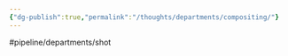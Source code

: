 ```yaml
---
{"dg-publish":true,"permalink":"/thoughts/departments/compositing/"}
---
```


#pipeline/departments/shot 